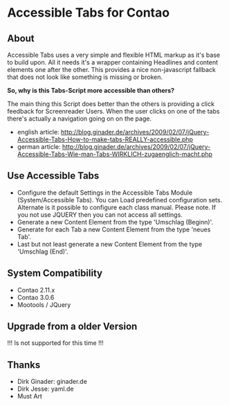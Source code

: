 Accessible Tabs for Contao
==========================

About
-----

Accessible Tabs uses a very simple and flexible HTML markup as it's base to build upon.
All it needs it's a wrapper containing Headlines and content elements one after the
other. This provides a nice non-javascript fallback that does not look like something is
missing or broken.

**So, why is this Tabs-Script more accessible than others?**

The main thing this Script does better than the others is providing a click feedback for
Screenreader Users. When the user clicks on one of the tabs there's actually a navigation
going on on the page.

 * english article: http://blog.ginader.de/archives/2009/02/07/jQuery-Accessible-Tabs-How-to-make-tabs-REALLY-accessible.php
 * german article: http://blog.ginader.de/archives/2009/02/07/jQuery-Accessible-Tabs-Wie-man-Tabs-WIRKLICH-zugaenglich-macht.php

Use Accessible Tabs
-------------------

 * Configure the default Settings in the Accessible Tabs Module (System/Accessible Tabs). You can Load predefined configuration sets. Alternate is it possible to configure each class manual. Please note. If you not use JQUERY then you can not access all settings.
 * Generate a new Content Element from the type 'Umschlag (Beginn)'.
 * Generate for each Tab a new Content Element from the type 'neues Tab'.
 * Last but not least generate a new Content Element from the type 'Umschlag (End)'.


System Compatibility
--------------------

 * Contao 2.11.x
 * Contao 3.0.6
 * Mootools / JQuery


Upgrade from a older Version
----------------------------

!!! Is not supported for this time !!!


Thanks
------

 * Dirk Ginader: ginader.de
 * Dirk Jesse: yaml.de
 * Must Art